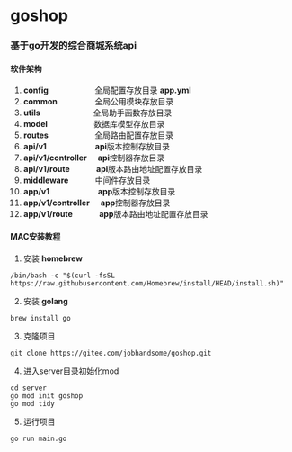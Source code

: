 # goshop
### 基于go开发的综合商城系统api

#### 软件架构
1. **config**&nbsp;&nbsp;&nbsp;&nbsp;&nbsp;&nbsp;&nbsp;&nbsp;&nbsp;&nbsp;&nbsp;&nbsp;&nbsp;&nbsp;&nbsp;&nbsp;&nbsp;&nbsp;&nbsp;&nbsp;&nbsp;全局配置存放目录 **app.yml**
2. **common**&nbsp;&nbsp;&nbsp;&nbsp;&nbsp;&nbsp;&nbsp;&nbsp;&nbsp;&nbsp;&nbsp;&nbsp;&nbsp;&nbsp;&nbsp;&nbsp;&nbsp;全局公用模块存放目录
3. **utils**&nbsp;&nbsp;&nbsp;&nbsp;&nbsp;&nbsp;&nbsp;&nbsp;&nbsp;&nbsp;&nbsp;&nbsp;&nbsp;&nbsp;&nbsp;&nbsp;&nbsp;&nbsp;&nbsp;&nbsp;&nbsp;&nbsp;&nbsp;&nbsp;全局助手函数存放目录
4. **model**&nbsp;&nbsp;&nbsp;&nbsp;&nbsp;&nbsp;&nbsp;&nbsp;&nbsp;&nbsp;&nbsp;&nbsp;&nbsp;&nbsp;&nbsp;&nbsp;&nbsp;&nbsp;&nbsp;&nbsp;&nbsp;数据库模型存放目录
5. **routes**&nbsp;&nbsp;&nbsp;&nbsp;&nbsp;&nbsp;&nbsp;&nbsp;&nbsp;&nbsp;&nbsp;&nbsp;&nbsp;&nbsp;&nbsp;&nbsp;&nbsp;&nbsp;&nbsp;&nbsp;&nbsp;全局路由配置存放目录
6. **api/v1**&nbsp;&nbsp;&nbsp;&nbsp;&nbsp;&nbsp;&nbsp;&nbsp;&nbsp;&nbsp;&nbsp;&nbsp;&nbsp;&nbsp;&nbsp;&nbsp;&nbsp;&nbsp;&nbsp;&nbsp;&nbsp;&nbsp;**api**版本控制存放目录
7. **api/v1/controller**&nbsp;&nbsp;&nbsp;&nbsp;&nbsp;**api**控制器存放目录
8. **api/v1/route**&nbsp;&nbsp;&nbsp;&nbsp;&nbsp;&nbsp;&nbsp;&nbsp;&nbsp;&nbsp;&nbsp;&nbsp;**api**版本路由地址配置存放目录
9. **middleware**&nbsp;&nbsp;&nbsp;&nbsp;&nbsp;&nbsp;&nbsp;&nbsp;&nbsp;&nbsp;&nbsp;&nbsp;中间件存放目录
10. **app/v1**&nbsp;&nbsp;&nbsp;&nbsp;&nbsp;&nbsp;&nbsp;&nbsp;&nbsp;&nbsp;&nbsp;&nbsp;&nbsp;&nbsp;&nbsp;&nbsp;&nbsp;&nbsp;&nbsp;&nbsp;&nbsp;&nbsp;**app**版本控制存放目录
11. **app/v1/controller**&nbsp;&nbsp;&nbsp;&nbsp;&nbsp;**app**控制器存放目录
12. **app/v1/route**&nbsp;&nbsp;&nbsp;&nbsp;&nbsp;&nbsp;&nbsp;&nbsp;&nbsp;&nbsp;&nbsp;&nbsp;**app**版本路由地址配置存放目录



#### MAC安装教程

1.  安装 **homebrew**

```
/bin/bash -c "$(curl -fsSL https://raw.githubusercontent.com/Homebrew/install/HEAD/install.sh)"
```

2.  安装 **golang**

```
brew install go
```

3.  克隆项目

```
git clone https://gitee.com/jobhandsome/goshop.git
```

4.  进入server目录初始化mod

```
cd server
go mod init goshop
go mod tidy
```
5.  运行项目

```
go run main.go
```
